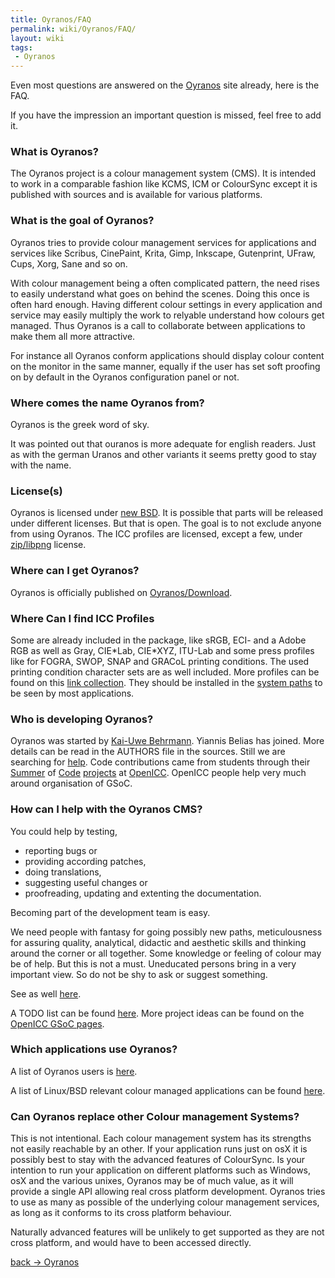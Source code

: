 ```yaml
---
title: Oyranos/FAQ
permalink: wiki/Oyranos/FAQ/
layout: wiki
tags:
 - Oyranos
---
```


Even most questions are answered on the
[Oyranos](http://www.oyranos.org) site already, here is the FAQ.

If you have the impression an important question is missed, feel free to
add it.

### What is Oyranos?

The Oyranos project is a colour management system (CMS). It is intended
to work in a comparable fashion like KCMS, ICM or ColourSync except it
is published with sources and is available for various platforms.

### What is the goal of Oyranos?

Oyranos tries to provide colour management services for applications and
services like Scribus, CinePaint, Krita, Gimp, Inkscape, Gutenprint,
UFraw, Cups, Xorg, Sane and so on.

With colour management being a often complicated pattern, the need rises
to easily understand what goes on behind the scenes. Doing this once is
often hard enough. Having different colour settings in every application
and service may easily multiply the work to relyable understand how
colours get managed. Thus Oyranos is a call to collaborate between
applications to make them all more attractive.

For instance all Oyranos conform applications should display colour
content on the monitor in the same manner, equally if the user has set
soft proofing on by default in the Oyranos configuration panel or not.

### Where comes the name Oyranos from?

Oyranos is the greek word of sky.

It was pointed out that ouranos is more adequate for english readers.
Just as with the german Uranos and other variants it seems pretty good
to stay with the name.

### License(s)

Oyranos is licensed under [new
BSD](http://opensource.org/licenses/bsd-license.php). It is possible
that parts will be released under different licenses. But that is open.
The goal is to not exclude anyone from using Oyranos. The ICC profiles
are licensed, except a few, under
[zip/libpng](http://opensource.org/licenses/zlib-license.php) license.

### Where can I get Oyranos?

Oyranos is officially published on
[Oyranos/Download](/wiki/Oyranos/Download "wikilink").

### Where Can I find ICC Profiles

Some are already included in the package, like sRGB, ECI- and a Adobe
RGB as well as Gray, CIE\*Lab, CIE\*XYZ, ITU-Lab and some press profiles
like for FOGRA, SWOP, SNAP and GRACoL printing conditions. The used
printing condition character sets are as well included. More profiles
can be found on this [link
collection](http://www.behrmann.name/index.php?option=com_weblinks&catid=73&Itemid=95).
They should be installed in the [system
paths](/wiki/OpenIccDirectoryProposal "wikilink") to be seen by most
applications.

### Who is developing Oyranos?

Oyranos was started by [Kai-Uwe Behrmann](http://www.behrmann.name).
Yiannis Belias has joined. More details can be read in the AUTHORS file
in the sources. Still we are searching for
[help](#How_can_I_help_with_the_Oyranos_CMS.3F "wikilink"). Code
contributions came from students through their
[Summer](http://www.freedesktop.org/wiki/OpenIcc/ColorManagementNearX)
of
[Code](http://code.google.com/p/google-summer-of-code-2008-openicc/downloads/list)
[projects](http://freedesktop.org/wiki/OpenIccForGoogleSoC2008) at
[OpenICC](/wiki/OpenICC "wikilink"). OpenICC people help very much around
organisation of GSoC.

### How can I help with the Oyranos CMS?

You could help by testing,

-   reporting bugs or
-   providing according patches,
-   doing translations,
-   suggesting useful changes or
-   proofreading, updating and extenting the documentation.

Becoming part of the development team is easy.

We need people with fantasy for going possibly new paths, meticulousness
for assuring quality, analytical, didactic and aesthetic skills and
thinking around the corner or all together. Some knowledge or feeling of
colour may be of help. But this is not a must. Uneducated persons bring
in a very important view. So do not be shy to ask or suggest something.

See as well [here](/wiki/Oyranos#Development "wikilink").

A TODO list can be found [here](/wiki/Oyranos/FeatureWish "wikilink"). More
project ideas can be found on the [OpenICC GSoC
pages](http://www.freedesktop.org/wiki/OpenIcc/GoogleSoC2009).

### Which applications use Oyranos?

A list of Oyranos users is [here](http://www.oyranos.org/#audience).

A list of Linux/BSD relevant colour managed applications can be found
[here](http://www.oyranos.org/wiki/index.php?title=Applications).

### Can Oyranos replace other Colour management Systems?

This is not intentional. Each colour management system has its strengths
not easily reachable by an other. If your application runs just on osX
it is possibly best to stay with the advanced features of ColourSync. Is
your intention to run your application on different platforms such as
Windows, osX and the various unixes, Oyranos may be of much value, as it
will provide a single API allowing real cross platform development.
Oyranos tries to use as many as possible of the underlying colour
management services, as long as it conforms to its cross platform
behaviour.

Naturally advanced features will be unlikely to get supported as they
are not cross platform, and would have to been accessed directly.

[back -&gt; Oyranos](/wiki/Oyranos "wikilink")
